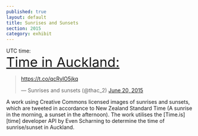 ```yaml
---
published: true
layout: default
title: Sunrises and Sunsets
section: 2015
category: exhibit
---
```


UTC time: <span id="UTC_za00"></span><br/>
<a href="http://time.is/Auckland,_Auckland" id="time_is_link" rel="nofollow" style="font-size:36px">Time in Auckland:</a>
<span id="Auckland__Auckland_z901" style="font-size:36px"></span>
<script src="https://widget.time.is/en_gb.js"></script>
<script>
time_is_widget.init({Auckland__Auckland_z901:{template:"TIME<br/>SUN", sun_format:"Sunrise: srhour:srminute Sunset: sshour:ssminute", coords:"-36.8666700,174.7666700"}});
</script>

<blockquote class="twitter-tweet" lang="en"><p lang="und" dir="ltr"><a href="https://t.co/qcRylO5jkq">https://t.co/qcRylO5jkq</a></p>&mdash; Sunrises and sunsets (@thac_2) <a href="https://twitter.com/thac_2/status/612113760010899456">June 20, 2015</a></blockquote>
<script async src="//platform.twitter.com/widgets.js" charset="utf-8"></script>

A work using Creative Commons licensed images of sunrises and sunsets, which are tweeted in accordance to New Zealand Standard Time (A sunrise in the morning, a sunset in the afternoon). The work utilises the [Time.is][time] developer API by Even Scharning to determine the time of sunrise/sunset in Auckland.
